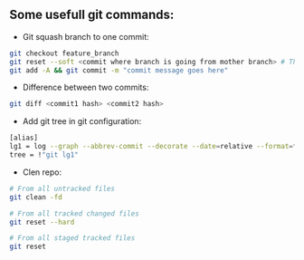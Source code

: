 ## Some usefull git commands:


* Git squash branch to one commit:
``` bash
git checkout feature_branch
git reset --soft <commit where branch is going from mother branch> # This will move local branch pointer also
git add -A && git commit -m "commit message goes here"
```

* Difference between two commits:
``` bash
git diff <commit1 hash> <commit2 hash>
```

* Add git tree in git configuration:
``` bash
[alias]
lg1 = log --graph --abbrev-commit --decorate --date=relative --format=format:'%C(bold blue)%h%C(reset) - %C(bold green)(%ar)%C(reset) %C(white)%s%C(reset) %C(dim white)- %an%C(reset)%C(bold yellow)%d%C(reset)' --all
tree = !"git lg1"
```

* Clen repo:
``` bash
# From all untracked files
git clean -fd

# From all tracked changed files
git reset --hard

# From all staged tracked files
git reset
```
